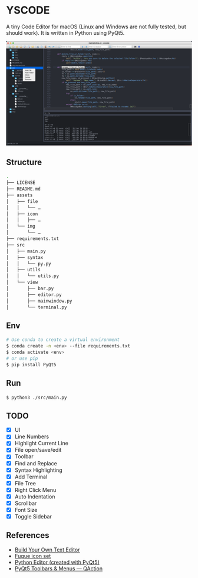 YSCODE
=====
A tiny Code Editor for macOS (Linux and Windows are not fully tested, but should work). It is written in Python using PyQt5.

![YSCODE](./assets/img/demo.png)

Structure
-----
```bash
.
├── LICENSE
├── README.md
├── assets
│   ├── file
│   │   └── …
│   ├── icon
│   │   ├── …
│   └── img
│       └── …
├── requirements.txt
├── src
│   ├── main.py
│   ├── syntax
│   │   └── py.py
│   ├── utils
│   │   └── utils.py
│   └── view
│       ├── bar.py
│       ├── editor.py
│       ├── mainwindow.py
│       └── terminal.py
```

Env
-----
```bash
# Use conda to create a virtual environment
$ conda create -n <env> --file requirements.txt
$ conda activate <env>
# or use pip
$ pip install PyQt5 
```

Run
-----
```bash
$ python3 ./src/main.py
```

TODO
-----
- [x] UI
- [x] Line Numbers
- [x] Highlight Current Line
- [x] File open/save/edit
- [x] Toolbar
- [x] Find and Replace
- [x] Syntax Highlighting
- [x] Add Terminal
- [x] File Tree
- [x] Right Click Menu
- [x] Auto Indentation
- [x] Scrollbar
- [x] Font Size
- [x] Toggle Sidebar

References
-----
- [Build Your Own Text Editor](https://viewsourcecode.org/snaptoken/kilo/)
- [Fugue icon set](https://p.yusukekamiyamane.com/)
- [Python Editor (created with PyQt5)](https://gist.github.com/Axel-Erfurt/8c84b5e70a1faf894879cd2ab99118c2)
- [PyQt5 Toolbars & Menus — QAction](https://www.pythonguis.com/tutorials/pyqt-actions-toolbars-menus/)